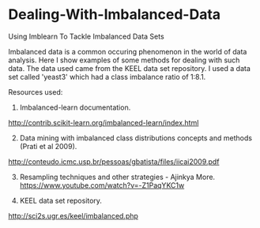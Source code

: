 # Dealing-With-Imbalanced-Data
Using Imblearn To Tackle Imbalanced Data Sets

Imbalanced data is a common occuring phenomenon in the world of data analysis. Here I show examples of some methods for dealing with such
data. The data used came from the KEEL data set repository. I used a data set called 'yeast3' which had a class imbalance ratio of 1:8.1.

Resources used:

1) Imbalanced-learn documentation.

http://contrib.scikit-learn.org/imbalanced-learn/index.html

2) Data mining with imbalanced class distributions concepts and methods (Prati et al 2009).

http://conteudo.icmc.usp.br/pessoas/gbatista/files/iicai2009.pdf

3) Resampling techniques and other strategies - Ajinkya More.  
https://www.youtube.com/watch?v=-Z1PaqYKC1w

4) KEEL data set repository.

http://sci2s.ugr.es/keel/imbalanced.php
